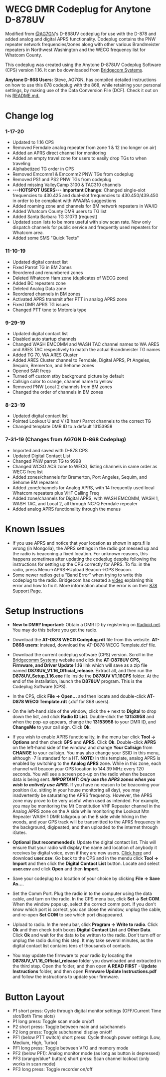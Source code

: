# WECG DMR Codeplug for Anytone D-878UV
Modified from [@AG7GN](https://www.github.com/AG7GN)'s D-868UV codeplug for use with the D-878 and added analog and digital APRS functionality. Codeplug contains the PNW repeater network frequencies/zones along with other various Brandmeister repeaters in Northwest Washington and the WECG frequency list for Whatcom County. 

This codeplug was created using the Anytone D-878UV Codeplug Software (CPS) version 1.16. It can be downloaded from [Bridgecom Systems](https://www.bridgecomsystems.com/pages/anytone-at-d878uv-support-page). 

**Anytone D-868 Users:** Steve, AG7GN, has compiled detailed instructions on how to use this 878 codeplug with the 868, while retaining your personal settings, by making use of the Data Conversion File (DCF). Check it out on his [README.md.](https://github.com/AG7GN/DMR/blob/master/README.md) 

# Change log
### 1-17-20
* Updated to 1.16 CPS
* Removed Ferndale analog repeater from zone 1 & 12 (no longer on air)
* Added an APRS direct channel for monitoring
* Added an empty travel zone for users to easily drop TGs to when traveling
* Alphabetized TG order in CPS
* Removed Emcomm1 & Emcomm2 PNW TGs from codeplug
* Removed PS1 and PS2 PNW TGs from codeplug
* Added missing ValleyCamp 3100 & TAC310 channels
* **---HOTSPOT USERS--- Important Change:** Changed single-slot frequencies to 430.425 and dual-slot frequencies to 430.450/439.450 in order to be compliant with WWARA suggestions
* Added roaming zone and channels for BM network repeaters in WA/ID
* Added Whatcom County DMR users to TG list
* Added Santa Barbara TG 31073 (request)
* Updated scan lists to be more useful with slow scan rate. Now only dispatch channels for public service and frequently used repeaters for Whatcom area.
* Added some SMS "Quick Texts"


### 11-10-19
* Updated digital contact list
* Fixed Parrot TG in BM Zones 
* Reordered and renumbered zones
* Deleted Whatcom Ham zone (duplicates of WECG zone)
* Added BC repeaters zone
* Deleted Analog Data zone
* Reordered channels in BM zones
* Activated APRS transmit after PTT in analog APRS zone
* Fixed DMR APRS TG issues
* Changed PTT tone to Motorola type
### 9-29-19
* Updated digital contact list
* Disabled auto startup channels
* Changed WASH EMCOMM and WASH TAC channel names to WA ARES and ARES TAC respectively to match the actual Brandmeister TG names
* Added TG 70, WA ARES Cluster
* Added ARES Cluster channel to Ferndale, Digital APRS, Pt Angeles, Sequim, Bremerton, and Sehome zones
* Opened SAR freqs
* Turned off custom stby background picture by default
* Callsign color to orange, channel name to yellow
* Removed PNW Local 2 channels from BM zones
* Changed the order of channels in BM zones
### 8-23-19
* Updated digital contact list
* Pointed Lookout U and V (B'ham) Parrot channels to the correct TG
* Changed template DMR ID to a default 13153958
### 7-31-19 (Changes from AG7GN D-868 Codeplug)
* Imported and saved with D-878 CPS
* Updated Digital Contact List
* Changed PNW parrot TG to 9998
* Changed WCSO ACS zone to WECG, listing channels in same order as WECG freq list
* Added zones/channels for Bremerton, Port Angeles, Sequim, and Sehome BM repeaters
* Added zone/channels for Analog APRS, with 14 frequently used local Whatcom repeaters plus VHF Calling Freq
* Added zone/channels for Digital APRS, with WASH EMCOMM, WASH 1, WASH TAC, and Local 2, all through NC7Q Ferndale repeater
* Added analog APRS functionality through the menus

# Known Issues
* If you use APRS and notice that your location as shown in aprs.fi is wrong (in Mongolia), the APRS settings in the radio got messed up and the radio is beaconing a fixed location. For unknown reasons, this happens sometimes after updating the codeplug despite following the instructions for setting up the CPS correctly for APRS. To fix: in the radio, press Menu->APRS->Upload Beacon->GPS Beacon. 
* Some newer radios get a "Band Error" when trying to write this codeplug to the radio. Bridgecom has created a [video](https://www.youtube.com/watch?v=yj-AoN1ofGc) explaning this error and how to fix it. More information about the error is on their [878 Support Page](https://www.bridgecomsystems.com/pages/anytone-at-d878uv-support-page).

# Setup Instructions
* **New to DMR? Important:** Obtain a DMR ID by registering on [Radioid.net](https://radioid.net/register). You may do this before you get the radio.
* Download the **<Date> AT-D878 WECG Codeplug.rdt** file from this website. **AT-D868 users:** instead, download the <Date> AT-D878 WECG Template.dcf file. 
* Download the current codeplug software (CPS) version. Scroll in the [Bridgecomm Systems](https://www.bridgecomsystems.com/pages/anytone-at-d878uv-support-page) website and click  the **AT-D878UV CPS, Firmware, and Driver Update 1.16** link which will save as a zip file named **D878UV_V1.16_Official_release**. Extract all, and then run the **D878UV_Setup_1.16.exe** file inside the **D878UV V1.16CPS** folder. At the end of the installation, launch the **D878UV** program. This is the Codeplug Software (CPS).
* In the CPS, click **File -> Open...** and then locate and double-click **<Date> AT-D878 WECG Template.rdt** (.dcf for 868 users).
* On the left-hand side of the window, click the **+** next to **Digital** to drop down the list, and click **Radio ID List**. Double-click the **13153958** and when the pop-up appears, change the **13153958** to your DMR ID, and **ChangeMe** to your call sign. Click **Ok**.
* If you wish to enable APRS functionality, in the menu bar click **Tool -> Options** and then check **GPS** and **APRS**. Click **Ok**. Double-click **APRS** on the left-hand side of the window, and change **Your Callsign** from **CHANGE** to your callsign. You may also change your SSID in this menu, although -7 is standard for a HT. 
**NOTE:** In this template, analog APRS is enabled by switching to the **Analog APRS** zone. While in this zone, each channel will beacon your GPS location to 144.39 MHz every 120 seconds. You will see a screen pop-up on the radio when the beacon data is being sent.  **_IMPORTANT: Only use the APRS zones when you wish to actively use APRS._** If you have no reason to be beaconing your position (i.e. sitting in your house monitoring all day), you may inadvertently be saturating the APRS frequency. However, the APRS zone may prove to be very useful when used as intended. For example, you may be monitoring the Mt Constitution VHF Repeater channel in the Analog APRS zone on the A side while monitoring the Lookout Mtn Repeater WASH 1 DMR talkgroup on the B side while hiking in the woods, and your GPS track will be transmitted to the APRS frequency in the background, digipeated, and then uploaded to the internet through iGates.
* **Optional (but recommended):** Update the digital contact list. This will ensure that your radio will display the name and location of anybody it receives by digital voice, even if they are new users. [Click here](https://radioid.net/database/dumps) and download **user.csv**. Go back to the CPS and in the mendu click **Tool -> Import** and then click the **Digital Contact List** button. Locate and select **user.csv** and click **Open** and then **Import**. 
* Save your codeplug to a location of your choice by clicking **File -> Save As...**.
* Set the Comm Port. Plug the radio in to the computer using the data cable, and turn on the radio. In the CPS menu bar, click **Set -> Set COM**. When the window pops up, select the correct comm port. If you don't know which port is correct, you can close the window, unplug the cable, and re-open **Set COM** to see which port disappeared. 
* Upload to radio. In the menu bar, click **Program -> Write to radio**. Click **Ok** and then check both boxes **Digital Contact List** and **Other Data**. Click **Ok** and wait for the data to be written to the radio. Don't turn off or unplug the radio during this step. It may take several minutes, as the digital contact list contains tens of thousands of contacts. 

* You may update the firmware to your radio by locating the **D878UV_V1.16_Official_release** folder you downloaded and extracted in the third step. Open the folder, and then open **A READ FIRST - Update Instructions** folder, and then open **Firmware Update Instructions.pdf** and follow the instructions to update your firmware.

# Button Layout
* P1 short press: Cycle through digital monitor settings (OFF/Current Time slot/Both Time slots)
* P1 long press: Toggle scan mode on/off
* P2 short press: Toggle between main and subchannels
* P2 long press: Toggle subchannel display on/off
* PF1 (below PTT switch) short press: Cycle through power settings (Low, Medium, High, Turbo)
* PF1 long press: Toggle between VFO and memory mode
* PF2 (below PF1): Analog monitor mode (as long as button is depressed)
* PF3 (orange/blue* button) short press: Scan channel lockout (only works in scan mode)
* PF3 long press: Toggle recorder on/off
